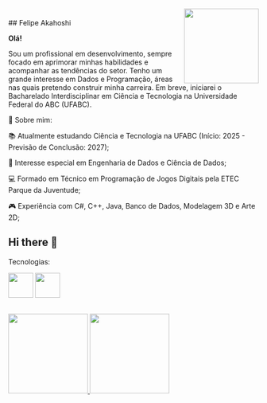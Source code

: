<img align="right" width="150px" style="margin-top:-20px" src="https://media.gifdb.com/rapid-hello-wave-from-pixelated-smiley-emoji-p3wabda1d095dk6i.gif">
## Felipe Akahoshi
          
**Olá!**

Sou um profissional em desenvolvimento, sempre focado em aprimorar minhas habilidades e acompanhar as tendências do setor. Tenho um grande interesse em Dados e Programação, áreas nas quais pretendo construir minha carreira. Em breve, iniciarei o Bacharelado Interdisciplinar em Ciência e Tecnologia na Universidade Federal do ABC (UFABC).

🌟 Sobre mim:

📚 Atualmente estudando Ciência e Tecnologia na UFABC (Início: 2025 - Previsão de Conclusão: 2027);

🔬 Interesse especial em Engenharia de Dados e Ciência de Dados;

💻 Formado em Técnico em Programação de Jogos Digitais pela ETEC Parque da Juventude;

🎮 Experiência com C#, C++, Java, Banco de Dados, Modelagem 3D e Arte 2D;

## Hi there 👋

Tecnologias:

<img src="https://cdn.jsdelivr.net/gh/devicons/devicon@latest/icons/python/python-original-wordmark.svg" width="50" height="50"/> <img src="https://cdn.jsdelivr.net/gh/devicons/devicon@latest/icons/mysql/mysql-plain-wordmark.svg" width="50" height="50"/>
          
##
<div>
<a href="https://github.com/akahoshi-f">
<img loading="lazy" height="160em" src="https://github-readme-stats.vercel.app/api?username=akahoshi-f&show_icons=true&theme=synthwave"&include_all_commits=true&count_private=true"/>
<img loading="lazy" height="160em" src="https://github-readme-stats.vercel.app/api/top-langs/?username=akahoshi-f&layout=compact&langs_count=7&theme=synthwave"/> 
</div>
